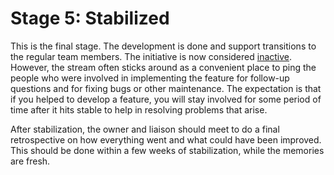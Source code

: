 # Stage 5: Stabilized

This is the final stage. The development is done and support transitions to the regular team members. The initiative is now considered [inactive](inactive.md). However, the stream often sticks around as a convenient place to ping the people who were involved in implementing the feature for follow-up questions and for fixing bugs or other maintenance. The expectation is that if you helped to develop a feature, you will stay involved for some period of time after it hits stable to help in resolving problems that arise.

After stabilization, the owner and liaison should meet to do a final retrospective on how everything went and what could have been improved. This should be done within a few weeks of stabilization, while the memories are fresh.
